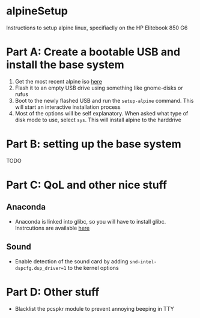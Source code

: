 # alpineSetup
Instructions to setup alpine linux, specifiaclly on the HP Elitebook 850 G6

# Part A: Create a bootable USB and install the base system

1. Get the most recent alpine iso [here](https://alpinelinux.org/downloads/)
2. Flash it to an empty USB drive using something like gnome-disks or rufus
3. Boot to the newly flashed USB and run the `setup-alpine` command. This will start an interactive installation process
4. Most of the options will be self explanatory. When asked what type of disk mode to use, select `sys`. This will install alpine to the harddrive

# Part B: setting up the base system

TODO

# Part C: QoL and other nice stuff

## Anaconda

- Anaconda is linked into glibc, so you will have to install glibc. Instrcutions are available [here](https://github.com/sgerrand/alpine-pkg-glibc)

## Sound

- Enable detection of the sound card by adding `snd-intel-dspcfg.dsp_driver=1` to the kernel options

# Part D: Other stuff

- Blacklist the pcspkr module to prevent annoying beeping in TTY
